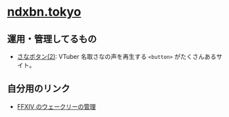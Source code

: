 # [ndxbn.tokyo](https://ndxbn.tokyo)

## 運用・管理してるもの

- [さなボタン(2)](https://natorisana.love/): VTuber 名取さなの声を再生する `<button>` がたくさんあるサイト。

## 自分用のリンク

- [FFXIV のウェークリーの管理](https://github.com/ndxbn/ndxbn/issues?q=is%3Aissue+is%3Aopen+sort%3Aupdated-desc+label%3A%22ffxiv+weekly%22)
